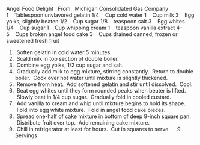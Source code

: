 Angel Food Delight
 
From:  Michigan Consolidated Gas Company
 
 
1    Tablespoon unvlavored gelatin
1/4    Cup cold water
1    Cup milk
3    Egg yolks, slightly beaten
1/2    Cup sugar
1/8    teaspoon salt
3    Egg whites
1/4    Cup sugar
1    Cup whipping cream
1    teaspoon vanilla extract
4-5    Cups broken angel food cake
3    Cups drained canned, frozen or sweetened fresh fruit
 
 
1.  Soften gelatin in cold water 5 minutes.
2.  Scald milk in top section of double boiler.
3.  Combine egg yolks, 1/2 cup sugar and salt.
4.  Gradually add milk to egg mixture, stirring constantly.  Return to double boiler.  Cook over hot water until mixture is slightly thickened.
5.  Remove from heat.  Add softened gelatin and stir until dissolved.  Cool.
6.  Beat egg whites until they form rounded peaks when beater is lifted.  Slowly beat in 1/4 cup sugar.  Gradually fold in cooled custard.
7.  Add vanilla to cream and whip until mixture begins to hold its shape.  Fold into egg white mixture.  Fold in angel food cake pieces.
8.  Spread one-half of cake mixture in bottom of deep 9-inch square pan.  Distribute fruit over top.  Add remaining cake mixture.
9.  Chill in refrigerator at least for hours.  Cut in squares to serve.  
 
9 Servings
